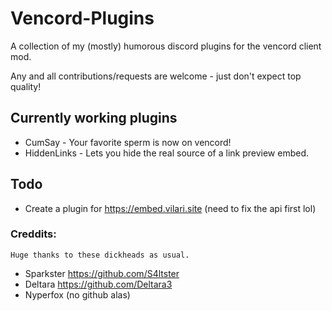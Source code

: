 # Vencord-Plugins

A collection of my (mostly) humorous discord plugins for the vencord client mod.

Any and all contributions/requests are welcome - just don't expect top quality!

## Currently working plugins

- CumSay - Your favorite sperm is now on vencord!
- HiddenLinks - Lets you hide the real source of a link preview embed.



## Todo

- Create a plugin for https://embed.vilari.site (need to fix the api first lol)


### Creddits:
```
Huge thanks to these dickheads as usual.
```
- Sparkster https://github.com/S4ltster
- Deltara https://github.com/Deltara3
- Nyperfox (no github alas)
